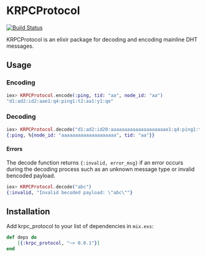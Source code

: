 # KRPCProtocol
[![Build Status](https://travis-ci.org/cit/krpc_protocol.svg?branch=master)](https://travis-ci.org/cit/krpc_protocol)

KRPCProtocol is an elixir package for decoding and encoding mainline DHT messages.

## Usage

### Encoding

```elixir
iex> KRPCProtocol.encode(:ping, tid: "aa", node_id: "aa")
"d1:ad2:id2:aae1:q4:ping1:t2:aa1:y1:qe"
```

### Decoding

```elixir
iex> KRPCProtocol.decode("d1:ad2:id20:aaaaaaaaaaaaaaaaaaaae1:q4:ping1:t2:aa1:y1:qe")
{:ping, %{node_id: "aaaaaaaaaaaaaaaaaaaa", tid: "aa"}}
```

#### Errors

The decode function returns `{:invalid, error_msg}` if an error occurs during the decoding process such as an unknown message type or invalid bencoded payload.

```elixir
iex> KRPCProtocol.decode("abc")
{:invalid, "Invalid becoded payload: \"abc\""}
```

## Installation

Add krpc_protocol to your list of dependencies in `mix.exs`:

```elixir
def deps do
    [{:krpc_protocol, "~> 0.0.1"}]
end
```